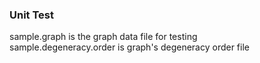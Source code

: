 ### Unit Test 
sample.graph is the graph data file for testing </br>
sample.degeneracy.order is graph's degeneracy order file </br>
